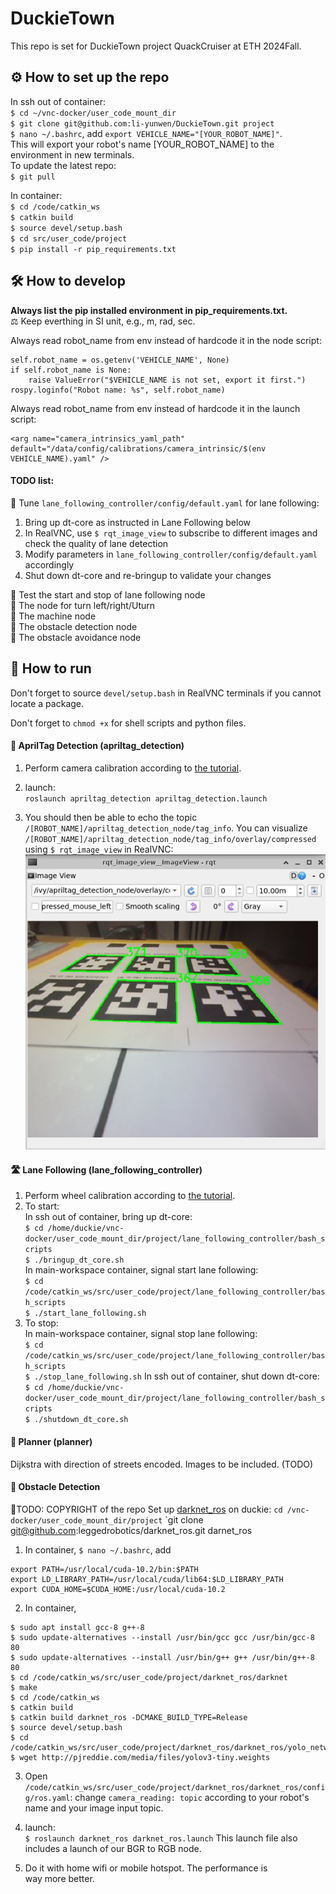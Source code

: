 # DuckieTown
This repo is set for DuckieTown project QuackCruiser at ETH 2024Fall.
## :gear: How to set up the repo
In ssh out of container:  
`$ cd ~/vnc-docker/user_code_mount_dir`  
`$ git clone git@github.com:li-yunwen/DuckieTown.git project`  
`$ nano ~/.bashrc`, add `export VEHICLE_NAME="[YOUR_ROBOT_NAME]"`.  
This will export your robot's name [YOUR_ROBOT_NAME] to the environment in new terminals.  
To update the latest repo:  
`$ git pull` 

In container:  
`$ cd /code/catkin_ws`  
`$ catkin build`  
`$ source devel/setup.bash`  
`$ cd src/user_code/project`  
`$ pip install -r pip_requirements.txt`  


## :hammer_and_wrench: How to develop
**Always list the pip installed environment in pip_requirements.txt.**  
:balance_scale: Keep everthing in SI unit, e.g., m, rad, sec.  

Always read robot_name from env instead of hardcode it in the node script:
```
self.robot_name = os.getenv('VEHICLE_NAME', None)
if self.robot_name is None:
    raise ValueError("$VEHICLE_NAME is not set, export it first.")
rospy.loginfo("Robot name: %s", self.robot_name)
```
Always read robot_name from env instead of hardcode it in the launch script:
```
<arg name="camera_intrinsics_yaml_path" default="/data/config/calibrations/camera_intrinsic/$(env VEHICLE_NAME).yaml" />
```

#### TODO list:
:black_square_button: Tune `lane_following_controller/config/default.yaml` for lane following:  
1. Bring up dt-core as instructed in Lane Following below  
2. In RealVNC, use `$ rqt_image_view` to subscribe to different images and check the quality of lane detection
3. Modify parameters in `lane_following_controller/config/default.yaml` accordingly
4. Shut down dt-core and re-bringup to validate your changes

:black_square_button: Test the start and stop of lane following node  
:black_square_button: The node for turn left/right/Uturn  
:black_square_button: The machine node  
:black_square_button: The obstacle detection node  
:black_square_button: The obstacle avoidance node  

## :rocket: How to run  
Don't forget to source `devel/setup.bash` in RealVNC terminals if you cannot locate a package.

Don't forget to `chmod +x` for shell scripts and python files.  

#### :eyes: AprilTag Detection (apriltag_detection)
1. Perform camera calibration according to [the tutorial](https://github.com/ETHZ-DT-Class/camera-calibration-tools?tab=readme-ov-file).

2. launch:  
`roslaunch apriltag_detection apriltag_detection.launch`

3. You should then be able to echo the topic `/[ROBOT_NAME]/apriltag_detection_node/tag_info`. You can visualize `/[ROBOT_NAME]/apriltag_detection_node/tag_info/overlay/compressed` using `$ rqt_image_view` in RealVNC:  
![detecetd tags](README_asset/detected_tags.png)

#### :motorway: Lane Following (lane_following_controller)
1. Perform wheel calibration according to [the tutorial](https://docs.duckietown.com/ente/opmanual-duckiebot/operations/calibration_wheels/index.html).
2. To start:  
In ssh out of container, bring up dt-core:  
`$ cd /home/duckie/vnc-docker/user_code_mount_dir/project/lane_following_controller/bash_scripts`  
`$ ./bringup_dt_core.sh`  
In main-workspace container, signal start lane following:  
`$ cd /code/catkin_ws/src/user_code/project/lane_following_controller/bash_scripts`  
`$ ./start_lane_following.sh`
3. To stop:  
In main-workspace container, signal stop lane following:  
`$ cd /code/catkin_ws/src/user_code/project/lane_following_controller/bash_scripts`  
`$ ./stop_lane_following.sh`
In ssh out of container, shut down dt-core:  
`$ cd /home/duckie/vnc-docker/user_code_mount_dir/project/lane_following_controller/bash_scripts`  
`$ ./shutdown_dt_core.sh`  

#### :pencil: Planner (planner)
Dijkstra with direction of streets encoded. Images to be included. (TODO)

#### :mag_right: Obstacle Detection
:black_square_button:TODO: COPYRIGHT of the repo
Set up [darknet_ros](https://github.com/leggedrobotics/darknet_ros) on duckie:
`cd /vnc-docker/user_code_mount_dir/project`
`git clone git@github.com:leggedrobotics/darknet_ros.git darnet_ros

1. In container,
`$ nano ~/.bashrc`, add
```
export PATH=/usr/local/cuda-10.2/bin:$PATH
export LD_LIBRARY_PATH=/usr/local/cuda/lib64:$LD_LIBRARY_PATH
export CUDA_HOME=$CUDA_HOME:/usr/local/cuda-10.2
```
2. In container,
```
$ sudo apt install gcc-8 g++-8
$ sudo update-alternatives --install /usr/bin/gcc gcc /usr/bin/gcc-8 80
$ sudo update-alternatives --install /usr/bin/g++ g++ /usr/bin/g++-8 80
$ cd /code/catkin_ws/src/user_code/project/darknet_ros/darknet
$ make
$ cd /code/catkin_ws
$ catkin build
$ catkin build darknet_ros -DCMAKE_BUILD_TYPE=Release
$ source devel/setup.bash
$ cd /code/catkin_ws/src/user_code/project/darknet_ros/darknet_ros/yolo_network_config/weights
$ wget http://pjreddie.com/media/files/yolov3-tiny.weights
```
3. Open `/code/catkin_ws/src/user_code/project/darknet_ros/darknet_ros/config/ros.yaml`:
change `camera_reading: topic` according to your robot's name and your image input topic.  

4. launch:  
`$ roslaunch darknet_ros darknet_ros.launch` 
This launch file also includes a launch of our BGR to RGB node.

5. Do it with home wifi or mobile hotspot. The performance is way more better.
